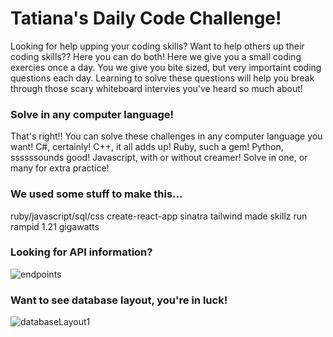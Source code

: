 # Tatiana's Daily Code Challenge!

Looking for help upping your coding skills?  Want to help others up their coding skills??  Here you can do both!  Here we give you a small coding exercies once a day.  You we give you bite sized, but very importaint coding questions each day.  Learning to solve these questions will help you break through those scary whiteboard intervies you've heard so much about! 

### Solve in any computer language!
That's right!!  You can solve these challenges in any computer language you want!  C#, certainly! C++, it all adds up! Ruby, such a gem!  Python, ssssssounds good!  Javascript, with or without creamer!  Solve in one, or many for extra practice!

### We used some stuff to make this...
ruby/javascript/sql/css
create-react-app
sinatra
tailwind
made skillz run rampid
1.21 gigawatts

### Looking for API information?
![endpoints](https://user-images.githubusercontent.com/73799185/218355942-89fec264-1fee-4db7-966e-e45687a50d1d.png)

### Want to see database layout, you're in luck!
![databaseLayout1](https://user-images.githubusercontent.com/73799185/218336686-0a898488-3943-4d05-9e7b-3c5a411cf287.png)
